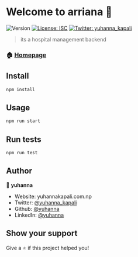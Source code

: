 # Welcome to arriana 👋
![Version](https://img.shields.io/badge/version-1.0.0-blue.svg?cacheSeconds=2592000)
[![License: ISC](https://img.shields.io/badge/License-ISC-yellow.svg)](#)
[![Twitter: yuhanna\_kapali](https://img.shields.io/twitter/follow/yuhanna\_kapali.svg?style=social)](https://twitter.com/yuhanna\_kapali)

> its a hospital management backend

### 🏠 [Homepage](/)

## Install

```sh
npm install
```

## Usage

```sh
npm run start
```

## Run tests

```sh
npm run test
```

## Author

👤 **yuhanna**

* Website: yuhannakapali.com.np
* Twitter: [@yuhanna\_kapali](https://twitter.com/yuhanna\_kapali)
* Github: [@yuhanna](https://github.com/yuhanna)
* LinkedIn: [@yuhanna](https://linkedin.com/in/yuhanna)

## Show your support

Give a ⭐️ if this project helped you!
